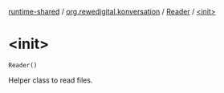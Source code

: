 [runtime-shared](../../index.md) / [org.rewedigital.konversation](../index.md) / [Reader](index.md) / [&lt;init&gt;](./-init-.md)

# &lt;init&gt;

`Reader()`

Helper class to read files.

